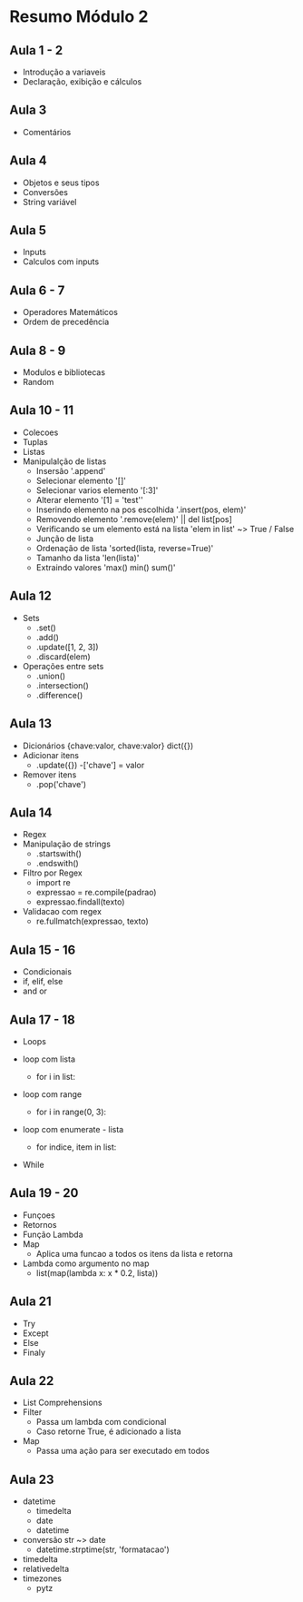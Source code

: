 # Resumo Módulo 2

## Aula 1 - 2
- Introdução a variaveis
- Declaração, exibição e cálculos

## Aula 3
- Comentários

## Aula 4
- Objetos e seus tipos
- Conversões
- String variável

## Aula 5
- Inputs
- Calculos com inputs

## Aula 6 - 7
- Operadores Matemáticos
- Ordem de precedência

## Aula 8 - 9
- Modulos e bibliotecas
- Random

## Aula 10 - 11
- Colecoes
- Tuplas
- Listas
- Manipulalção de listas
    - Insersão '.append'
    - Selecionar elemento '[]'
    - Selecionar varios elemento '[:3]'
    - Alterar elemento '[1] = 'test''
    - Inserindo elemento na pos escolhida '.insert(pos, elem)'
    - Removendo elemento '.remove(elem)' || del list[pos]
    - Verificando se um elemento está na lista 'elem in list' ~> True / False
    - Junção de lista
    - Ordenação de lista 'sorted(lista, reverse=True)'
    - Tamanho da lista 'len(lista)'
    - Extraindo valores 'max() min() sum()'

## Aula 12
- Sets
    - .set()
    - .add()
    - .update([1, 2, 3])
    - .discard(elem)
- Operações entre sets
    - .union()
    - .intersection()
    - .difference()

## Aula 13
- Dicionários {chave:valor, chave:valor} dict({})
- Adicionar itens 
    - .update({})
    -['chave'] = valor
- Remover itens
    - .pop('chave')

## Aula 14
- Regex
- Manipulação de strings
    - .startswith()
    - .endswith()
- Filtro por Regex
    - import re
    - expressao = re.compile(padrao)
    - expressao.findall(texto)
- Validacao com regex
    - re.fullmatch(expressao, texto)

## Aula 15 - 16
- Condicionais
- if, elif, else
- and or

## Aula 17 - 18
- Loops
- loop com lista
    - for i in list:
- loop com range
    - for i in range(0, 3):
- loop com enumerate - lista
    - for indice, item in list:

- While

## Aula 19 - 20
- Funçoes
- Retornos
- Função Lambda
- Map
    - Aplica uma funcao a todos os itens da lista e retorna
- Lambda como argumento no map
    - list(map(lambda x: x * 0.2, lista))

## Aula 21
- Try
- Except
- Else
- Finaly

## Aula 22
- List Comprehensions
- Filter
    - Passa um lambda com condicional
    - Caso retorne True, é adicionado a lista
- Map
    - Passa uma ação para ser executado em todos

## Aula 23
- datetime
    - timedelta
    - date
    - datetime
- conversão str ~> date
    - datetime.strptime(str, 'formatacao')
- timedelta
- relativedelta
- timezones
    - pytz
